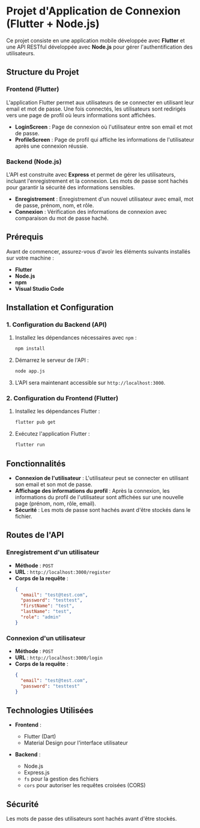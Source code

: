 
# Projet d'Application de Connexion (Flutter + Node.js)

Ce projet consiste en une application mobile développée avec **Flutter** et une API RESTful développée avec **Node.js** pour gérer l'authentification des utilisateurs.

## Structure du Projet

### Frontend (Flutter)
L'application Flutter permet aux utilisateurs de se connecter en utilisant leur email et mot de passe. Une fois connectés, les utilisateurs sont redirigés vers une page de profil où leurs informations sont affichées.

- **LoginScreen** : Page de connexion où l'utilisateur entre son email et mot de passe.
- **ProfileScreen** : Page de profil qui affiche les informations de l'utilisateur après une connexion réussie.

### Backend (Node.js)
L'API est construite avec **Express** et permet de gérer les utilisateurs, incluant l'enregistrement et la connexion. Les mots de passe sont hachés pour garantir la sécurité des informations sensibles.

- **Enregistrement** : Enregistrement d'un nouvel utilisateur avec email, mot de passe, prénom, nom, et rôle.
- **Connexion** : Vérification des informations de connexion avec comparaison du mot de passe haché.

## Prérequis

Avant de commencer, assurez-vous d'avoir les éléments suivants installés sur votre machine :

- **Flutter** 
- **Node.js** 
- **npm** 
- **Visual Studio Code** 

## Installation et Configuration

### 1. Configuration du Backend (API)

1. Installez les dépendances nécessaires avec `npm` :
   ```bash
   npm install
   ```

2. Démarrez le serveur de l'API :
   ```bash
   node app.js
   ```

3. L'API sera maintenant accessible sur `http://localhost:3000`.

### 2. Configuration du Frontend (Flutter)

1. Installez les dépendances Flutter :
   ```bash
   flutter pub get
   ```

2. Exécutez l'application Flutter :
   ```bash
   flutter run
   ```
   
## Fonctionnalités

- **Connexion de l'utilisateur** : L'utilisateur peut se connecter en utilisant son email et son mot de passe.
- **Affichage des informations du profil** : Après la connexion, les informations du profil de l'utilisateur sont affichées sur une nouvelle page (prénom, nom, rôle, email).
- **Sécurité** : Les mots de passe sont hachés avant d'être stockés dans le fichier.

## Routes de l'API

### Enregistrement d'un utilisateur

- **Méthode** : `POST`
- **URL** : `http://localhost:3000/register`
- **Corps de la requête** :
  ```json
  {
    "email": "test@test.com",
    "password": "testtest",
    "firstName": "test",
    "lastName": "test",
    "role": "admin"
  }
  ```

### Connexion d'un utilisateur

- **Méthode** : `POST`
- **URL** : `http://localhost:3000/login`
- **Corps de la requête** :
  ```json
  {
    "email": "test@test.com",
    "password": "testtest"
  }
  ```

## Technologies Utilisées

- **Frontend** :
  - Flutter (Dart)
  - Material Design pour l'interface utilisateur

- **Backend** :
  - Node.js
  - Express.js
  - `fs` pour la gestion des fichiers
  - `cors` pour autoriser les requêtes croisées (CORS)

## Sécurité

Les mots de passe des utilisateurs sont hachés avant d'être stockés.
